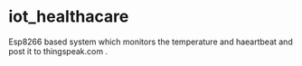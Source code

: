# iot_healthacare
Esp8266 based system which monitors the temperature and haeartbeat and post it to thingspeak.com . 
